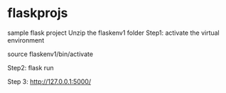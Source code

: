 # flaskprojs
sample flask project
Unzip the flaskenv1 folder
Step1: activate the virtual environment

source flaskenv1/bin/activate


Step2:
flask run

Step 3:
http://127.0.0.1:5000/
